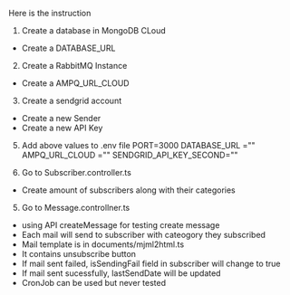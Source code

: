 Here is the instruction

1. Create a database in MongoDB CLoud

- Create a DATABASE_URL

2. Create a RabbitMQ Instance

- Create a AMPQ_URL_CLOUD

3. Create a sendgrid account

- Create a new Sender
- Create a new API Key

5. Add above values to .env file
   PORT=3000
   DATABASE_URL =""
   AMPQ_URL_CLOUD =""
   SENDGRID_API_KEY_SECOND=""

6. Go to Subscriber.controller.ts

- Create amount of subscribers along with their categories

5. Go to Message.controllner.ts

- using API createMessage for testing create message
- Each mail will send to subscriber with cateogory they subscribed
- Mail template is in documents/mjml2html.ts
- It contains unsubscribe button
- If mail sent failed, isSendingFail field in subscriber will change to true
- If mail sent sucessfully, lastSendDate will be updated
- CronJob can be used but never tested
